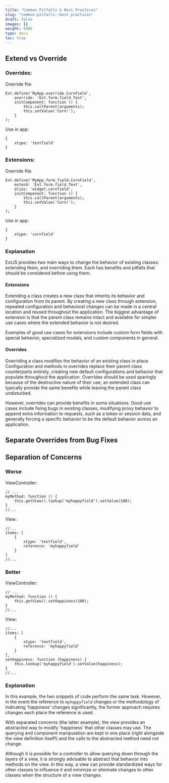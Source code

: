 ```yaml
---
title: "Common Pitfalls & Best Practices"
slug: "common-pitfalls--best-practices"
draft: false
images: []
weight: 9986
type: docs
toc: true
---
```


## Extend vs Override
### Overrides: 
Override file:

    Ext.define('MyApp.override.CornField',
        override: 'Ext.form.field.Text',
        initComponent: function () {
            this.callParent(arguments);
            this.setValue('Corn!');
        }
    );

Use in app:

    {
        xtype: 'textfield'
    }

### Extensions:

Override file:

    Ext.define('MyApp.form.field.CornField',
        extend: 'Ext.form.field.Text',
        alias: 'widget.cornfield',
        initComponent: function () {
            this.callParent(arguments);
            this.setValue('Corn!');
        }
    );

Use in app:

    {
        xtype: 'cornfield'
    }

### Explanation

ExtJS provides two main ways to change the behavior of existing classes: extending them, and overriding them. Each has benefits and pitfalls that should be considered before using them.

#### Extensions
Extending a class creates a new class that inherits its behavior and configuration from its parent. By creating a new class through extension, repeated configuration and behavioral changes can be made in a central location and reused throughout the application. The biggest advantage of extension is that the parent class remains intact and available for simpler use cases where the extended behavior is not desired.

Examples of good use cases for extensions include custom form fields with special behavior, specialized modals, and custom components in general.

#### Overrides
Overriding a class modifies the behavior of an existing class in place. Configuration and methods in overrides replace their parent class counterparts entirely, creating new default configurations and behavior that populate throughout the application. Overrides should be used sparingly because of the destructive nature of their use; an extended class can typically provide the same benefits while leaving the parent class undisturbed.

However, overrides can provide benefits in some situations. Good use cases include fixing bugs in existing classes, modifying proxy behavior to append extra information to requests, such as a token or session data, and generally forcing a specific behavior to be the default behavior across an application.

## Separate Overrides from Bug Fixes


## Separation of Concerns
### Worse

ViewController:

    // ...
    myMethod: function () {
        this.getView().lookup('myhappyfield').setValue(100);
    }
    //...

View:

    //...
    items: [
        {
            xtype: 'textfield',
            reference: 'myhappyfield'
        }
    ]
    //...

### Better

ViewController:

    // ...
    myMethod: function () {
        this.getView().setHappiness(100);
    }
    //...

View:

    //...
    items: [
        {
            xtype: 'textfield',
            reference: 'myhappyfield'
        }
    ],
    setHappiness: function (happiness) {
        this.lookup('myhappyfield').setValue(happiness);
    }
    //...

### Explanation
In this example, the two snippets of code perform the same task. However, in the event the reference to `myhappyfield` changes or the methodology of indicating 'happiness' changes significantly, the former approach requires changes each place the reference is used.

With separated concerns (the latter example), the view provides an abstracted way to modify 'happiness' that other classes may use. The querying and component manipulation are kept in one place (right alongside the view definition itself!) and the calls to the abstracted method need not change.

Although it is possible for a controller to allow querying down through the layers of a view, it is strongly advisable to abstract that behavior into methods on the view. In this way, a view can provide standardized ways for other classes to influence it and minimize or eliminate changes to other classes when the structure of a view changes.

